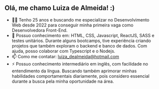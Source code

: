 ## Olá, me chamo Luiza de Almeida! :)

- 👩‍💻 Tenho 25 anos e buscando me especializar no Desenvolvimento Web desde 2022 para conseguir minha primeira vaga como Desenvolvedora Front-End.
- 🚀 Possuo conhecimento em: HTML, CSS, Javascript, ReactJS, SASS e testes unitários. Durante alguns bootcamps, tive experiência criando projetos que também exploram o backend e banco de dados. Com ajuda, posso colaborar com Typescript e o Nodejs.
- 📫 Como me contatar: luiza_dealmeida@hotmail.com
- ⚡ Possuo conhecimento intermediário em inglês, com facilidade no entendimento da língua. Buscando também aprimorar minhas habilidades comportamentais diariamente, pois considero essencial durante a busca pela minha oportunidade na área.

<div align="center">
  <a href="https://github.com/luizaadev">
</div>
